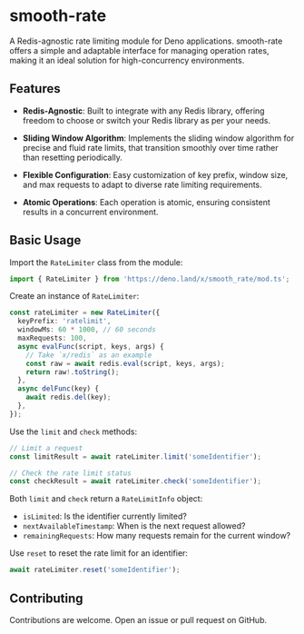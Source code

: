 # smooth-rate

A Redis-agnostic rate limiting module for Deno applications. smooth-rate offers a simple and adaptable interface for managing operation rates, making it an ideal solution for high-concurrency environments.

## Features

- **Redis-Agnostic**: Built to integrate with any Redis library, offering freedom to choose or switch your Redis library as per your needs.
  
- **Sliding Window Algorithm**: Implements the sliding window algorithm for precise and fluid rate limits, that transition smoothly over time rather than resetting periodically.

- **Flexible Configuration**: Easy customization of key prefix, window size, and max requests to adapt to diverse rate limiting requirements.

- **Atomic Operations**: Each operation is atomic, ensuring consistent results in a concurrent environment.

## Basic Usage

Import the `RateLimiter` class from the module:

```typescript
import { RateLimiter } from 'https://deno.land/x/smooth_rate/mod.ts';
```

Create an instance of `RateLimiter`:

```typescript
const rateLimiter = new RateLimiter({
  keyPrefix: 'ratelimit',
  windowMs: 60 * 1000, // 60 seconds
  maxRequests: 100,
  async evalFunc(script, keys, args) {
    // Take `x/redis` as an example
    const raw = await redis.eval(script, keys, args);
    return raw!.toString();
  },
  async delFunc(key) {
    await redis.del(key);
  },
});
```

Use the `limit` and `check` methods:

```typescript
// Limit a request
const limitResult = await rateLimiter.limit('someIdentifier');

// Check the rate limit status
const checkResult = await rateLimiter.check('someIdentifier');
```

Both `limit` and `check` return a `RateLimitInfo` object:

- `isLimited`: Is the identifier currently limited?
- `nextAvailableTimestamp`: When is the next request allowed?
- `remainingRequests`: How many requests remain for the current window?

Use `reset` to reset the rate limit for an identifier:

```typescript
await rateLimiter.reset('someIdentifier');
```

## Contributing

Contributions are welcome. Open an issue or pull request on GitHub.
